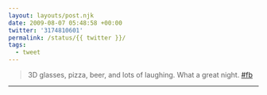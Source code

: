 ```yaml
---
layout: layouts/post.njk
date: 2009-08-07 05:48:58 +00:00
twitter: '3174810601'
permalink: /status/{{ twitter }}/
tags: 
  - tweet
---
```


> 3D glasses, pizza, beer, and lots of laughing. What a great night. [#fb](https://twitter.com/hashtag/fb)

---
